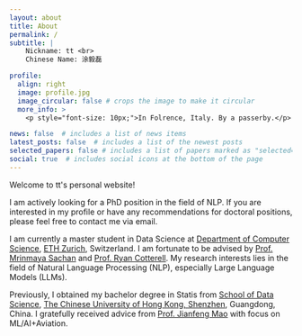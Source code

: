 ```yaml
---
layout: about
title: About
permalink: /
subtitle: |
    Nickname: tt <br>
    Chinese Name: 涂毅磊

profile:
  align: right
  image: profile.jpg
  image_circular: false # crops the image to make it circular
  more_info: > 
    <p style="font-size: 10px;">In Folrence, Italy. By a passerby.</p>

news: false  # includes a list of news items
latest_posts: false  # includes a list of the newest posts
selected_papers: false # includes a list of papers marked as "selected={true}"
social: true  # includes social icons at the bottom of the page
---
```

Welcome to tt's personal website!

I am actively looking for a PhD position in the field of NLP. If you are interested in my profile or have any recommendations for doctoral positions, please feel free to contact me via email.

I am currently a master student in Data Science at [Department of Computer Science](https://inf.ethz.ch/), [ETH Zurich](https://ethz.ch/en.html), Switzerland. I am fortunate to be advised by [Prof. Mrinmaya Sachan](https://www.mrinmaya.io/) and [Prof. Ryan Cotterell](https://rycolab.io/authors/ryan/). My research interests lies in the field of Natural Language Processing (NLP), especially Large Language Models (LLMs).

Previously, I obtained my bachelor degree in Statis from [School of Data Science](https://sds.cuhk.edu.cn/en), [The Chinese University of Hong Kong, Shenzhen](https://www.cuhk.edu.cn/en), Guangdong, China. I gratefully received advice from [Prof. Jianfeng Mao](https://sds.cuhk.edu.cn/en/teacher/268) with focus on ML/AI+Aviation.
